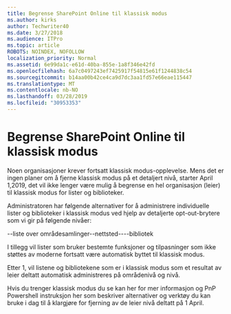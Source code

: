 ```yaml
---
title: Begrense SharePoint Online til klassisk modus
ms.author: kirks
author: Techwriter40
ms.date: 3/27/2018
ms.audience: ITPro
ms.topic: article
ROBOTS: NOINDEX, NOFOLLOW
localization_priority: Normal
ms.assetid: 6e99da1c-e61d-40ba-855e-1a8f346e42fd
ms.openlocfilehash: 6a7c0497243ef7425917f54815e61f1244838c54
ms.sourcegitcommit: b14aa00b42ce4ca9d7dc3aa1fd57e66eae115447
ms.translationtype: MT
ms.contentlocale: nb-NO
ms.lasthandoff: 03/28/2019
ms.locfileid: "30953353"
---
```

# <a name="restrict-sharepoint-online-to-classic-mode"></a>Begrense SharePoint Online til klassisk modus

Noen organisasjoner krever fortsatt klassisk modus-opplevelse. Mens det er ingen planer om å fjerne klassisk modus på et detaljert nivå, starter April 1,2019, det vil ikke lenger være mulig å begrense en hel organisasjon (leier) til klassisk modus for lister og biblioteker.

Administratoren har følgende alternativer for å administrere individuelle lister og biblioteker i klassisk modus ved hjelp av detaljerte opt-out-brytere som vi gir på følgende nivåer:

--liste over områdesamlinger--nettsted----bibliotek

I tillegg vil lister som bruker bestemte funksjoner og tilpasninger som ikke støttes av moderne fortsatt være automatisk byttet til klassisk modus.

Etter 1, vil listene og bibliotekene som er i klassisk modus som et resultat av leier deltatt automatisk administreres på områdenivå og nivå.

Hvis du trenger klassisk modus du se kan her for mer informasjon og PnP Powershell instruksjon her som beskriver alternativer og verktøy du kan bruke i dag til å klargjøre for fjerning av de leier nivå deltatt på 1 April.
